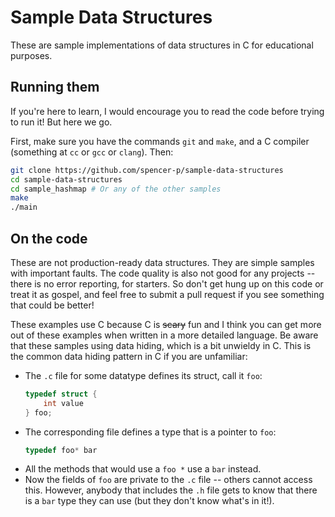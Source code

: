 # Sample Data Structures

These are sample implementations of data structures in C for educational
purposes.

## Running them

If you're here to learn, I would encourage you to read the code before trying to
run it! But here we go.

First, make sure you have the commands `git` and `make`, and a C compiler
(something at `cc` or `gcc` or `clang`). Then:

```bash
git clone https://github.com/spencer-p/sample-data-structures
cd sample-data-structures
cd sample_hashmap # Or any of the other samples
make
./main
```

## On the code

These are not production-ready data structures. They are simple samples with
important faults. The code quality is also not good for any projects -- there is
no error reporting, for starters. So don't get hung up on this code or treat it
as gospel, and feel free to submit a pull request if you see something that
could be better!

These examples use C because C is ~~scary~~ fun and I think you can get more out
of these examples when written in a more detailed language. Be aware that these
samples using data hiding, which is a bit unwieldy in C. This is the common data
hiding pattern in C if you are unfamiliar:

* The `.c` file for some datatype defines its struct, call it `foo`:
  ```C
  typedef struct {
	  int value
  } foo;
  ```
* The corresponding file defines a type that is a pointer to `foo`:
  ```C
  typedef foo* bar
  ```
* All the methods that would use a `foo *` use a `bar` instead.
* Now the fields of `foo` are private to the `.c` file -- others cannot access
	this. However, anybody that includes the `.h` file gets to know that there
	is a `bar` type they can use (but they don't know what's in it!).
